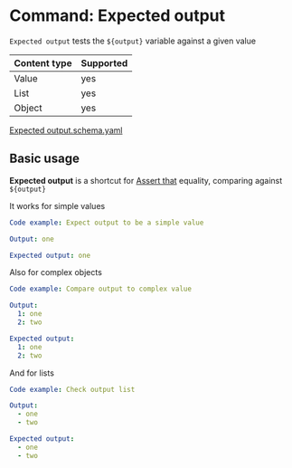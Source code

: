 # Command: Expected output

`Expected output` tests the `${output}` variable against a given value

| Content type | Supported |
|--------------|-----------|
| Value        | yes       |
| List         | yes       |
| Object       | yes       |

[Expected output.schema.yaml](schema/Expected%20output.schema.yaml)

## Basic usage

**Expected output** is a shortcut for [Assert that](Assert%20that.md#object-equals) equality, comparing against
`${output}`

It works for simple values

```yaml instacli
Code example: Expect output to be a simple value

Output: one

Expected output: one
```

Also for complex objects

```yaml instacli
Code example: Compare output to complex value

Output:
  1: one
  2: two

Expected output:
  1: one
  2: two
```

And for lists

```yaml instacli
Code example: Check output list

Output:
  - one
  - two

Expected output:
  - one
  - two
```
